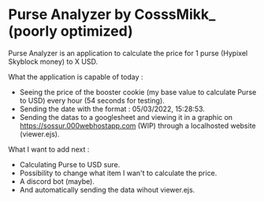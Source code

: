 # Purse Analyzer by CosssMikk_ (poorly optimized)

Purse Analyzer is an application to calculate the price for 1 purse (Hypixel Skyblock money) to X USD.

What the application is capable of today :
- Seeing the price of the booster cookie (my base value to calculate Purse to USD) every hour (54 seconds for testing).
- Sending the date with the format : 05/03/2022, 15:28:53.
- Sending the datas to a googlesheet and viewing it in a graphic on https://sossur.000webhostapp.com (WIP) through a localhosted website (viewer.ejs).

What I want to add next : 
- Calculating Purse to USD sure.
- Possibility to change what item I wan't to calculate the price.
- A discord bot (maybe).
- And automatically sending the data wihout viewer.ejs.
